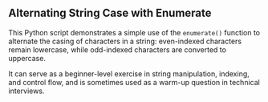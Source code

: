 ## Alternating String Case with Enumerate

This Python script demonstrates a simple use of the `enumerate()` function to alternate the casing of characters in a string: even-indexed characters remain lowercase, while odd-indexed characters are converted to uppercase.

It can serve as a beginner-level exercise in string manipulation, indexing, and control flow, and is sometimes used as a warm-up question in technical interviews.
